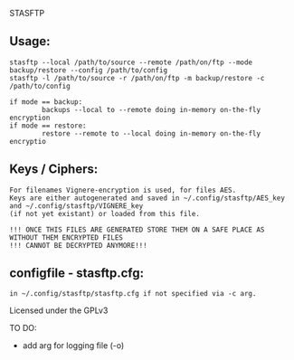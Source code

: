 STASFTP

Usage:
------
    stasftp --local /path/to/source --remote /path/on/ftp --mode backup/restore --config /path/to/config
    stasftp -l /path/to/source -r /path/on/ftp -m backup/restore -c /path/to/config

    if mode == backup:
            backups --local to --remote doing in-memory on-the-fly encryption
    if mode == restore:
            restore --remote to --local doing in-memory on-the-fly encryptio

Keys / Ciphers:
---------------
    For filenames Vignere-encryption is used, for files AES.
    Keys are either autogenerated and saved in ~/.config/stasftp/AES_key and ~/.config/stasftp/VIGNERE_key
    (if not yet existant) or loaded from this file.

    !!! ONCE THIS FILES ARE GENERATED STORE THEM ON A SAFE PLACE AS WITHOUT THEM ENCRYPTED FILES
    !!! CANNOT BE DECRYPTED ANYMORE!!!

configfile - stasftp.cfg: 
--------------------------
    in ~/.config/stasftp/stasftp.cfg if not specified via -c arg.


Licensed under the GPLv3


TO DO:
   - add arg for logging file (-o)
